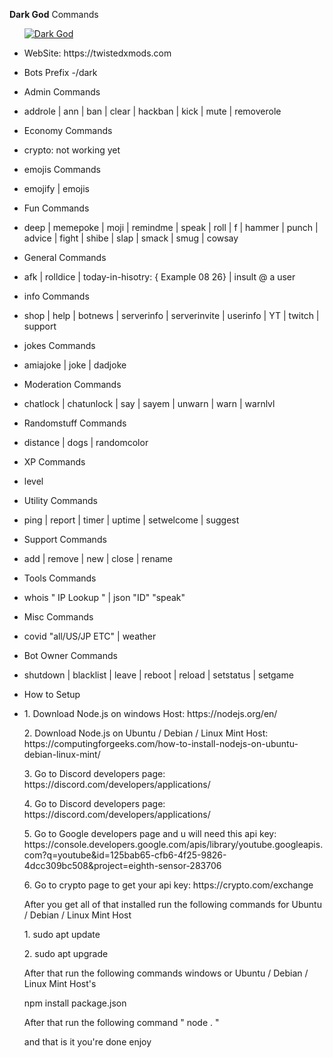 <p><strong>Dark God</strong> Commands</p>
<ul>
  <a href="https://top.gg/bot/491320185655918593" >
  <img src="https://top.gg/api/widget/491320185655918593.svg" alt="Dark God" />
</a>
<li>
<p>WebSite: https://twistedxmods.com</p>
</li>
<li>
<p>Bots Prefix 
-/dark</p>
</li>
<li>
<p>Admin Commands</p>
</li>
<li>
<p>addrole | ann | ban | clear | hackban | kick | mute | removerole</p>
</li>
<li>
<p>Economy Commands</p>
</li>
<li>
<p>crypto: not working yet</p>
</li>
<li>
<p>emojis Commands</p>
</li>
<li>
<p>emojify | emojis</p>
</li>
<li>
<p>Fun Commands</p>
</li>
<li>
<p>deep | memepoke | moji | remindme | speak | roll | f | hammer | punch | advice | fight | shibe | slap | smack | smug | cowsay</p>
</li>
<li>
<p>General Commands</p>
</li>
<li>
<p>afk | rolldice | today-in-hisotry: { Example 08 26} | insult @ a user</p>
</li>
<li>
<p>info Commands</p>
</li>
<li>
<p>shop | help | botnews | serverinfo | serverinvite | userinfo | YT | twitch | support</p>
</li>
<li>
<p>jokes Commands</p>
</li>
<li>
<p>amiajoke | joke | dadjoke</p>
</li>
<li>
<p>Moderation Commands</p>
</li>
<li>
<p>chatlock | chatunlock | say | sayem | unwarn | warn | warnlvl</p>
</li>
<li>
<p>Randomstuff Commands</p>
</li>
<li>
<p>distance | dogs | randomcolor</p>
</li>
<li>
<p>XP Commands</p>
</li>
<li>
<p>level</p>
</li>
<li>
<p>Utility Commands</p>
</li>
<li>
<p>ping | report | timer | uptime | setwelcome | suggest</p>
</li>
<li>
<p>Support Commands</p>
</li>
<li>
<p>add | remove | new | close | rename</p>
</li>
<li>
<p>Tools Commands</p>
</li>
<li>
<p>whois " IP Lookup " | json "ID" "speak"</p>
</li>
<li>
<p>Misc Commands</p>
</li>
<li>
<p>covid "all/US/JP ETC" | weather </p>
</li>
  <li>
<p>Bot Owner Commands</p>
</li>
<li>
<p>shutdown | blacklist | leave | reboot | reload | setstatus | setgame</p>
</li>
  <li>
<p>How to Setup</p>
</li>
<li>
<p>1. Download Node.js on windows Host: https://nodejs.org/en/ </p>
</li>
</li>
<p>2. Download Node.js on Ubuntu / Debian / Linux Mint Host: https://computingforgeeks.com/how-to-install-nodejs-on-ubuntu-debian-linux-mint/ </p>
</li>
</li>
<p>3. Go to Discord developers page: https://discord.com/developers/applications/ </p>
</li>
</li>
<p>4. Go to Discord developers page: https://discord.com/developers/applications/ </p>
</li>
</li>
<p>5. Go to Google developers page and u will need this api key: https://console.developers.google.com/apis/library/youtube.googleapis.com?q=youtube&id=125bab65-cfb6-4f25-9826-4dcc309bc508&project=eighth-sensor-283706</p>
</li>
</li>
<p>6. Go to crypto page to get your api key: https://crypto.com/exchange </p>
</li>
</li>
<p>After you get all of that installed run the following commands for Ubuntu / Debian / Linux Mint Host</p>
</li>
</li>
<p>1. sudo apt update</p>
</li>
</li>
<p>2. sudo apt upgrade</p>
</li>
</li>
<p>After that run the following commands windows or Ubuntu / Debian / Linux Mint Host's</p>
</li>
</li>
<p>npm install package.json</p>
</li>
</li>
<p>After that run the following command " node . "</p>
</li>
</li>
<p>and that is it you're done enjoy</p>
</li>
</li>
</ul>
